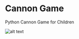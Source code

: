 # Cannon Game

Python Cannon Game for Children

![alt text](https://github.com/RoelTim/cannon_game/blob/master/cannon.png)

